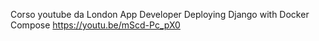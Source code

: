 Corso youtube da London App Developer
Deploying Django with Docker Compose
https://youtu.be/mScd-Pc_pX0

